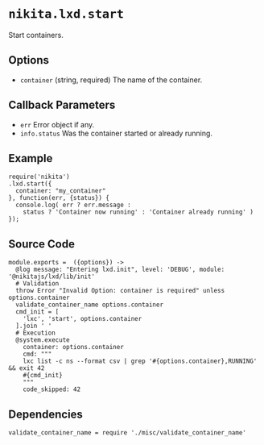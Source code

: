 
# `nikita.lxd.start`

Start containers.

## Options

* `container` (string, required)
  The name of the container.

## Callback Parameters

* `err`
  Error object if any.
* `info.status`
  Was the container started or already running.

## Example

```
require('nikita')
.lxd.start({
  container: "my_container"
}, function(err, {status}) {
  console.log( err ? err.message :
    status ? 'Container now running' : 'Container already running' )
});
```

## Source Code

    module.exports =  ({options}) ->
      @log message: "Entering lxd.init", level: 'DEBUG', module: '@nikitajs/lxd/lib/init'
      # Validation
      throw Error "Invalid Option: container is required" unless options.container
      validate_container_name options.container
      cmd_init = [
        'lxc', 'start', options.container
      ].join ' '
      # Execution
      @system.execute
        container: options.container
        cmd: """
        lxc list -c ns --format csv | grep '#{options.container},RUNNING' && exit 42
        #{cmd_init}
        """
        code_skipped: 42

## Dependencies

    validate_container_name = require './misc/validate_container_name'
